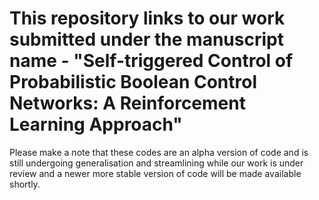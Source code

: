 # This repository links to our work submitted under the manuscript name - "Self-triggered Control of Probabilistic Boolean Control Networks: A Reinforcement Learning Approach"
Please make a note that these codes are an alpha version of code and is still undergoing generalisation and streamlining while our work is under review and a newer more stable version of code will be made available shortly.

